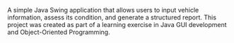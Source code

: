 A simple Java Swing application that allows users to input vehicle information, assess its condition, and generate a structured report. This project was created as part of a learning exercise in Java GUI development and Object-Oriented Programming.
